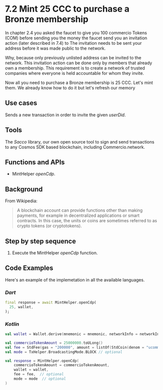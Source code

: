 # 7.2 Mint 25 CCC to purchase a Bronze membership

In chapter 2.4 you asked the faucet to give you 100 commercio Tokens (COM) before sending you the money the faucet send you an invitation action (later described in 7.4) to The invitation needs to be sent your address before it was made public to the network.

Why, because only previously unlisted address can be invited to the network. This invitation action can be done only by members that already own a membership.
This requirement is to create a network of trusted companies where everyone is held accountable for whom they invite.

Now all you need to purchase a Bronze membership is 25 CCC. Let's mint them. We already know how to do it but let's refresh our memory

## Use cases

Sends a new transaction in order to invite the given _userDid_.

## Tools

The _Sacco_ library, our own open source tool to sign and send transactions to any Cosmos SDK based blockchain, including Commercio.network.

## Functions and APIs

- MintHelper _openCdp_.

## Background

From Wikipedia:
> A blockchain account can provide functions other than making payments, for example in decentralized applications or smart contracts. In this case, the units or coins are sometimes referred to as crypto tokens (or cryptotokens).

## Step by step sequence

1. Execute the MintHelper _openCdp_ function.

## Code Examples

Here's an example of the implemetation in all the available languages.

### _Dart_

```dart
final response = await MintHelper.openCdp(
  25, wallet,
);
```

### _Kotlin_

```kotlin
val wallet = Wallet.derive(mnemonic = mnemonic, networkInfo = networkInfo)

val commercioTokenAmount = 25000000.toULong()
val fee = StdFee(gas = "200000", amount = listOf(StdCoin(denom = "ucommercio", amount = "10000")))// optional
val mode = TxHelper.BroadcastingMode.BLOCK // optional

val response = MintHelper.openCdp(
    commercioTokenAmount = commercioTokenAmount, 
    wallet = wallet, 
    fee = fee,  // optional
    mode = mode  // optional
)
```
